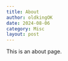 ```yaml
---
title: About
author: oldkingOK
date: 2024-08-06
category: Misc
layout: post
---
```


This is an about page.